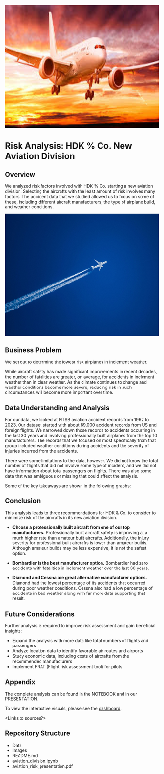 <div style="text-align: center;" style="border: 2px solid black;">
    <img src="plane_with_sunset.jpg" alt="Airplane in Storm" width="1000" height="400">
</div>

# Risk Analysis: HDK % Co. New Aviation Division

## Overview

We analyzed risk factors involved with HDK % Co. starting a new aviation division.  Selecting the aircrafts with the least amount of risk involves many factors.  The accident data that we studied allowed us to focus on some of these, including different aircraft manufacturers, the type of airplane build, and weather conditions.

<div style="text-align: center;" style="border: 2px solid black;">
    <img src="plane_with_blue_sky.jpg" alt="Airplane in Storm" width="1000" height="400">
</div>

## Business Problem

We set out to determine the lowest risk airplanes in inclement weather.

While aircraft safety has made significant improvements in recent decades, the number of fatalities are greater, on average, for accidents in inclement weather than in clear weather.  As the climate continues to change and weather conditions become more severe, reducing risk in such circumstances will become more important over time.

## Data Understanding and Analysis

For our data, we looked at NTSB aviation accident records from 1962 to 2023.  Our dataset started with about 89,000 accident records from US and foreign flights.  We narrowed down those records to accidents occurring in the last 30 years and involving professionally built airplanes from the top 10 manufacturers.  The records that we focused on most specifically from that group included weather conditions during accidents and the severity of injuries incurred from the accidents.

There were some limitations to the data, however.  We did not know the total number of flights that did not involve some type of incident, and we did not have information about total passengers on flights.  There was also some data that was ambiguous or missing that could affect the analysis.

Some of the key takeaways are shown in the following graphs:








## Conclusion

This analysis leads to three recommendations for HDK & Co. to consider to minimize risk of the aircrafts in its new aviation division.

- **Choose a professionally built aircraft from one of our top manufacturers.** Professionally built aircraft safety is improving at a much higher rate than amateur built aircrafts. Additionally, the injury severity for professional built aircrafts is lower than amateur builds. Although amateur builds may be less expensive, it is not the safest option.

- **Bombardier is the best manufacturer option.**
Bombardier had zero accidents with fatalities in inclement weather over the last 30 years.

- **Diamond and Cessna are great alternative manufacturer options.**
Diamond had the lowest percentage of its accidents that occurred during poor weather conditions. Cessna also had a low percentage of accidents in bad weather along with far more data supporting that result.

## Future Considerations

Further analysis is required to improve risk assessment and gain beneficial insights: 

- Expand the analysis with more data like total numbers of flights and passengers
- Analyze location data to identify favorable air routes and airports
- Study economic data, including costs of aircrafts from the recommended manufacturers
- Implement FRAT (Flight risk assessment tool) for pilots

## Appendix

The complete analysis can be found in the NOTEBOOK and in our PRESENTATION.

To view the interactive visuals, please see the [dashboard](https://public.tableau.com/app/profile/harshitha.thota/viz/AviationRiskAnalysis/Dashboard1).

<Links to sources?>

## Repository Structure

  - Data
  - Images
  - README.md
  - aviation_division.ipynb
  - aviation_risk_presentation.pdf





